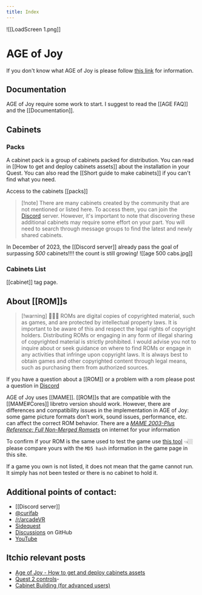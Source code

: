 ```yaml
---
title: Index
---
```

![[LoadScreen 1.png]]
# AGE of Joy

If you don't know what AGE of Joy is please follow [this link](https://curifab.itch.io/age-of-joy) for information.

## Documentation

AGE of Joy require some work to start. I suggest to read the [[AGE FAQ]] and the [[Documentation]]. 

## Cabinets

### Packs

A cabinet pack is a group of cabinets packed for distribution. You can read in [[How to get and deploy cabinets assets]] about the installation in your Quest. You can also read the [[Short guide to make cabinets]]  if you can't find what you need.

Access to the cabinets [[packs]]


> [!note] There are many cabinets created by the community that are not mentioned or listed here. To access them, you can join the [Discord](https://discord.gg/b83ykCM9Xp)  server. However, it's important to note that discovering these additional cabinets may require some effort on your part. You will need to search through message groups to find the latest and newly shared cabinets.

In December of 2023, the [[Discord server]] already pass the goal of surpassing *500* cabinets!!!! the count is still growing!
![[age 500 cabs.jpg]]


### Cabinets List

[[cabinet]] tag page.
## About [[ROM]]s

> [!warning]  👮🏼‍♂️ ROMs are digital copies of copyrighted material, such as games, and are protected by intellectual property laws. It is important to be aware of this and respect the legal rights of copyright holders. Distributing ROMs or engaging in any form of illegal sharing of copyrighted material is strictly prohibited.
I would advise you not to inquire about or seek guidance on where to find ROMs or engage in any activities that infringe upon copyright laws. It is always best to obtain games and other copyrighted content through legal means, such as purchasing them from authorized sources.

If you have a question about a [[ROM]] or a problem with a rom please post a question in [Discord](https://discord.gg/b83ykCM9Xp)

AGE of Joy uses [[MAME]]. [[ROM]]s that are compatible with the [[MAME#Cores]] libretro version should work. However, there are differences and compatibility issues in the implementation in AGE of Joy: some game picture formats don’t work, sound issues, performance, etc. can affect the correct ROM behavior. There are a _[MAME 2003-Plus Reference: Full Non-Merged Romsets](https://www.google.com/search?q=MAME+2003-Plus+Reference%3A+Full+Non-Merged+Romsets&sourceid=chrome&ie=UTF-8)_ on internet for your information

To confirm if your ROM is the same used to test the game use [this tool](https://curif.github.io/AgeOfJoy-ROMCRC/index.html) 👈🏼 please compare yours with the `MD5 hash` information in the game page in this site.

If a game you own is not listed, it does not mean that the game cannot run. It simply has not been tested or there is no cabinet to hold it.

## Additional points of contact:

- [[Discord server]]
- [@curifab](https://twitter.com/curifab)
- [/r/arcadeVR](https://www.reddit.com/r/arcadeVR/)
- [Sidequest](https://sidequestvr.com/app/11839/age-of-joy-a-retro-arcade-gallery-experience-in-vr)
- [Discussions](https://github.com/curif/AgeOfJoy-2022.1/discussions) on GitHub 
- [YouTube](https://www.youtube.com/watch?v=CGsnz_nbK78&list=PLY9n9w5xQ2NE5KNs4YvOgKl8CQfCZqI4_)


## Itchio relevant posts

- [Age of Joy - How to get and deploy cabinets assets](https://curifab.itch.io/age-of-joy/devlog/457114/age-of-joy-how-to-get-and-deploy-cabinets-assets)
- [Quest 2 controls](https://curifab.itch.io/age-of-joy/devlog/457164/age-of-joy-quest-2-controls)-
- [Cabinet Building (for advanced users)](https://curifab.itch.io/age-of-joy/devlog/456444/about-the-age-of-joy-cabinet-building)
